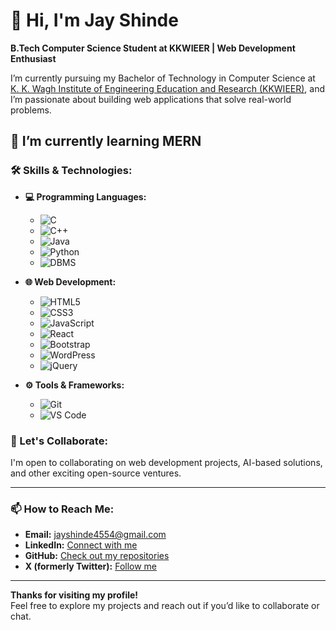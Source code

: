 # 👋 Hi, I'm Jay Shinde

**B.Tech Computer Science Student at KKWIEER | Web Development Enthusiast**

I’m currently pursuing my Bachelor of Technology in Computer Science at [K. K. Wagh Institute of Engineering Education and Research (KKWIEER)](https://www.kkwagh.edu.in/), and I’m passionate about building web applications that solve real-world problems.

🌱 I’m currently learning MERN
---
### 🛠 Skills & Technologies:
- **💻 Programming Languages:**
  - ![C](https://img.shields.io/badge/C-A8B9CC?style=flat&logo=c&logoColor=white)
  - ![C++](https://img.shields.io/badge/C%2B%2B-00599C?style=flat&logo=c%2B%2B&logoColor=white)
  - ![Java](https://img.shields.io/badge/Java-ED8B00?style=flat&logo=java&logoColor=white)
  - ![Python](https://img.shields.io/badge/Python-3776AB?style=flat&logo=python&logoColor=white)
  - ![DBMS](https://img.shields.io/badge/DBMS-003B57?style=flat&logo=mysql&logoColor=white)
  
- **🌐 Web Development:**
  - ![HTML5](https://img.shields.io/badge/HTML5-E34F26?style=flat&logo=html5&logoColor=white)
  - ![CSS3](https://img.shields.io/badge/CSS3-1572B6?style=flat&logo=css3&logoColor=white)
  - ![JavaScript](https://img.shields.io/badge/JavaScript-F7DF1E?style=flat&logo=javascript&logoColor=black)
  - ![React](https://img.shields.io/badge/React-61DAFB?style=flat&logo=react&logoColor=black)
  - ![Bootstrap](https://img.shields.io/badge/Bootstrap-7952B3?style=flat&logo=bootstrap&logoColor=white)
  - ![WordPress](https://img.shields.io/badge/WordPress-21759B?style=flat&logo=wordpress&logoColor=white)
  - ![jQuery](https://img.shields.io/badge/jQuery-0769AD?style=flat&logo=jquery&logoColor=white)

- **⚙️ Tools & Frameworks:**
  - ![Git](https://img.shields.io/badge/Git-F05032?style=flat&logo=git&logoColor=white)
  - ![VS Code](https://img.shields.io/badge/VS%20Code-007ACC?style=flat&logo=visualstudiocode&logoColor=white)

### 🤝 Let's Collaborate:
I'm open to collaborating on web development projects, AI-based solutions, and other exciting open-source ventures.

---

### 📫 How to Reach Me:
- **Email:** jayshinde4554@gmail.com
- **LinkedIn:** [Connect with me](https://www.linkedin.com/in/jay-shinde-b5634325a/)
- **GitHub:** [Check out my repositories](https://github.com/jayshinde0)
- **X (formerly Twitter):** [Follow me](https://x.com/JayShin18755555)

---

**Thanks for visiting my profile!**  
Feel free to explore my projects and reach out if you’d like to collaborate or chat.
